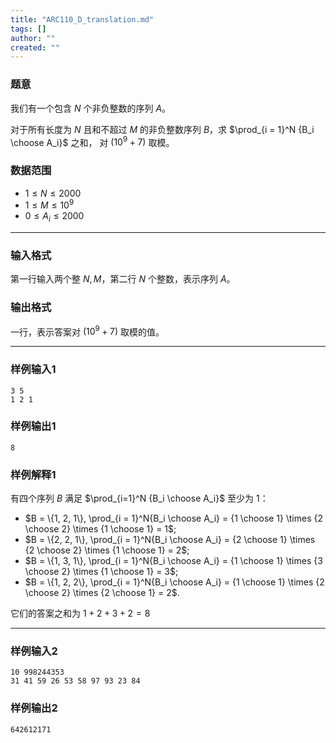 ```yaml
---
title: "ARC110_D_translation.md"
tags: []
author: ""
created: ""
---
```


### 题意 

我们有一个包含 $N$ 个非负整数的序列 $A$。

对于所有长度为 $N$ 且和不超过 $M$ 的非负整数序列 $B$，求 $\prod_{i = 1}^N {B_i \choose A_i}$ 之和， 对 $(10^9 + 7)$ 取模。

### 数据范围

- $1 \le N \le 2000$
- $1 \le M \le 10^9$
- $0 \le A_i \le 2000$

---

### 输入格式

第一行输入两个整 $N, M$，第二行 $N$ 个整数，表示序列 $A$。

### 输出格式

一行，表示答案对 $(10^9 + 7)$ 取模的值。

---

### 样例输入1

	3 5
	1 2 1


### 样例输出1

	8


### 样例解释1

有四个序列 $B$ 满足 $\prod_{i=1}^N {B_i \choose A_i}$ 至少为 $1$：
	
- $B = \{1, 2, 1\}, \prod_{i = 1}^N{B_i \choose A_i} = {1 \choose 1} \times {2 \choose 2} \times {1 \choose 1} = 1$;
- $B = \{2, 2, 1\}, \prod_{i = 1}^N{B_i \choose A_i} = {2 \choose 1} \times {2 \choose 2} \times {1 \choose 1} = 2$;
- $B = \{1, 3, 1\}, \prod_{i = 1}^N{B_i \choose A_i} = {1 \choose 1} \times {3 \choose 2} \times {1 \choose 1} = 3$;
- $B = \{1, 2, 2\}, \prod_{i = 1}^N{B_i \choose A_i} = {1 \choose 1} \times {2 \choose 2} \times {2 \choose 1} = 2$.

它们的答案之和为 $1 + 2 + 3 + 2 = 8$

---

### 样例输入2

	10 998244353
	31 41 59 26 53 58 97 93 23 84


### 样例输出2

	642612171


